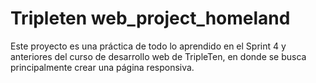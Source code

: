 # Tripleten web_project_homeland
Este proyecto es una práctica de todo lo aprendido en el Sprint 4 y anteriores del curso de desarrollo web de TripleTen, en donde se busca principalmente crear una página responsiva.
